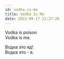 ```yaml
---
id: vodka-is-me
title: Vodka Is Me
date: 2021-09-17 21:27:20
---
```


Vodka is poison  
Vodka is me.

Водка это яд!  
Водка это - я.
